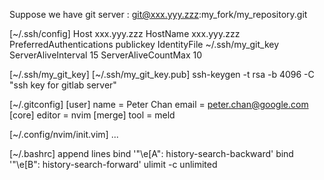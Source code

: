 Suppose we have git server :
git@xxx.yyy.zzz:my_fork/my_repository.git

[~/.ssh/config]
Host xxx.yyy.zzz
    HostName xxx.yyy.zzz
    PreferredAuthentications publickey
    IdentityFile ~/.ssh/my_git_key
    ServerAliveInterval 15
    ServerAliveCountMax 10

[~/.ssh/my_git_key]
[~/.ssh/my_git_key.pub]
ssh-keygen -t rsa -b 4096 -C "ssh key for gitlab server"

[~/.gitconfig]
[user]
    name = Peter Chan
    email = peter.chan@google.com
[core]
editor = nvim
[merge]
tool = meld

[~/.config/nvim/init.vim]
...

[~/.bashrc] append lines
bind '"\e[A": history-search-backward'
bind '"\e[B": history-search-forward'
ulimit -c unlimited

